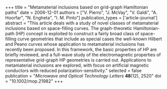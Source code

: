 +++
title = "Metamaterial inclusions based on grid-graph Hamiltonian paths"
date = 2006-12-01
authors = ["V. Pierro", "J. McVay", "V. Galdi", "A. Hoorfar", "N. Engheta", "I. M. Pinto"]
publication_types = ['article-journal']
abstract = "This article deals with a study of novel classes of metamaterial inclusions based on space-filling curves. The graph-theoretic Hamiltonian-path (HP) concept is exploited to construct a fairly broad class of space-filling curve geometries that include as special cases the well-known Hilbert and Peano curves whose application to metamaterial inclusions has recently been proposed. In this framework, the basic properties of HP are briefly reviewed, and a full-wave study of the electromagnetic properties of representative grid-graph HP geometries is carried out. Applications to metamaterial inclusions are explored, with focus on artificial magnetic conductors with reduced polarization-sensitivity."
selected = false
publication = "*Microwave and Optical Technology Letters* **48**(12), 2520"
doi = "10.1002/mop.21982"
+++
